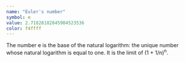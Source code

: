 ```yaml
---
name: "Euler's number"
symbol: e
value: 2.71828182845904523536
color: f4ffff
---
```

The number e is the base of the natural logarithm: the unique number whose natural logarithm is equal to one. It is the limit of (1 + 1/n)<sup>n</sup>.
